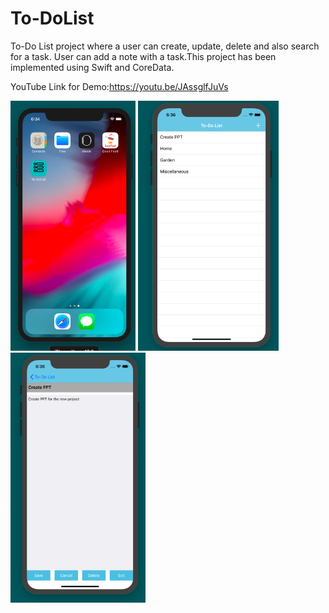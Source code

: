 # To-DoList

To-Do List project where a user can create, update, delete and also search for a task. User can add a note with a task.This project has been implemented using Swift and CoreData.

YouTube Link for Demo:https://youtu.be/JAssglfJuVs  

<img src="Images/1.png" alt="Home Screen" height=400 > <img src="Images/2.png" alt="Task List" height=400> <img src="Images/3.png" alt="Task in detail" height=400>
